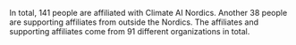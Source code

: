 In total, 141 people are affiliated with Climate AI Nordics. Another 38 people are supporting affiliates from outside the Nordics. The affiliates and supporting affiliates come from 91 different organizations in total.
